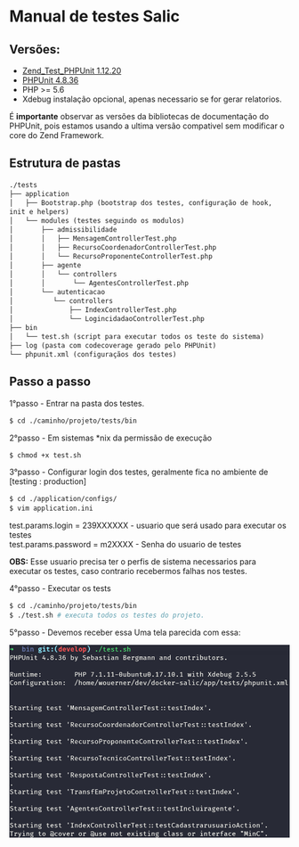Manual de testes Salic
==================================================

## Versões:
* [Zend_Test_PHPUnit 1.12.20](https://framework.zend.com/manual/1.12/en/zend.test.phpunit.html)
* [PHPUnit 4.8.36](https://phpunit.de/manual/4.8/en/index.html)
* PHP >= 5.6
* Xdebug instalação opcional, apenas necessario se for gerar relatorios.

É **importante** observar as versões da bibliotecas de documentação do PHPUnit, pois estamos usando a ultima versão compativel sem modificar o core do Zend Framework.

## Estrutura de pastas
```
./tests
├── application
│   ├── Bootstrap.php (bootstrap dos testes, configuração de hook, init e helpers)
│   └── modules (testes seguindo os modulos)
│       ├── admissibilidade
│       │   ├── MensagemControllerTest.php
│       │   ├── RecursoCoordenadorControllerTest.php
│       │   └── RecursoProponenteControllerTest.php
│       ├── agente
│       │   └── controllers
│       │       └── AgentesControllerTest.php
│       └── autenticacao
│          └── controllers
│              ├── IndexControllerTest.php
│              └── LogincidadaoControllerTest.php
├── bin
│   └── test.sh (script para executar todos os teste do sistema)
├── log (pasta com codecoverage gerado pelo PHPUnit)
└── phpunit.xml (configuraçãos dos testes)
```
## Passo a passo

1°passo - Entrar na pasta dos testes.
``` sh
$ cd ./caminho/projeto/tests/bin
```
2°passo - Em sistemas *nix da permissão de execução
``` sh
$ chmod +x test.sh
```

3°passo - Configurar login dos testes, geralmente fica no ambiente de [testing : production] 
``` sh
$ cd ./application/configs/
$ vim application.ini 
```
test.params.login = 239XXXXXX  - usuario que será usado para executar os testes    
test.params.password = m2XXXX - Senha do usuario de testes  

**OBS:** Esse usuario precisa ter o perfis de sistema necessarios para executar os testes, caso contrario recebermos falhas nos testes.

4°passo - Executar os tests
``` sh
$ cd ./caminho/projeto/tests/bin
$ ./test.sh # executa todos os testes do projeto.
```

5°passo - Devemos receber essa Uma tela parecida com essa: 

![exemplo de teste](https://github.com/culturagovbr/salic-minc/raw/develop/doc/img/teste_exemplo.png "Teste com sucesso")
